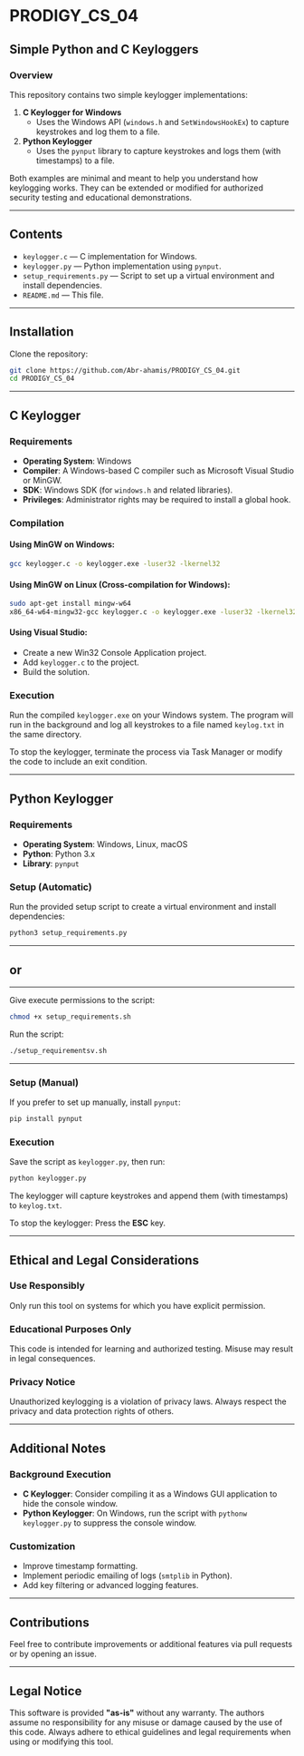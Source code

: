# PRODIGY_CS_04

## Simple Python and C Keyloggers

### Overview
This repository contains two simple keylogger implementations:

1. **C Keylogger for Windows**
   - Uses the Windows API (`windows.h` and `SetWindowsHookEx`) to capture keystrokes and log them to a file.
2. **Python Keylogger**
   - Uses the `pynput` library to capture keystrokes and logs them (with timestamps) to a file.

Both examples are minimal and meant to help you understand how keylogging works. They can be extended or modified for authorized security testing and educational demonstrations.

---

## Contents
- `keylogger.c` — C implementation for Windows.
- `keylogger.py` — Python implementation using `pynput`.
- `setup_requirements.py` — Script to set up a virtual environment and install dependencies.
- `README.md` — This file.

---

## Installation
Clone the repository:
```bash
git clone https://github.com/Abr-ahamis/PRODIGY_CS_04.git
cd PRODIGY_CS_04
```

---

## C Keylogger

### Requirements
- **Operating System**: Windows
- **Compiler**: A Windows-based C compiler such as Microsoft Visual Studio or MinGW.
- **SDK**: Windows SDK (for `windows.h` and related libraries).
- **Privileges**: Administrator rights may be required to install a global hook.

### Compilation
#### Using MinGW on Windows:
```bash
gcc keylogger.c -o keylogger.exe -luser32 -lkernel32
```
#### Using MinGW on Linux (Cross-compilation for Windows):
```bash
sudo apt-get install mingw-w64
x86_64-w64-mingw32-gcc keylogger.c -o keylogger.exe -luser32 -lkernel32
```
#### Using Visual Studio:
- Create a new Win32 Console Application project.
- Add `keylogger.c` to the project.
- Build the solution.

### Execution
Run the compiled `keylogger.exe` on your Windows system. The program will run in the background and log all keystrokes to a file named `keylog.txt` in the same directory.

To stop the keylogger, terminate the process via Task Manager or modify the code to include an exit condition.

---

## Python Keylogger

### Requirements
- **Operating System**: Windows, Linux, macOS
- **Python**: Python 3.x
- **Library**: `pynput`

### Setup (Automatic)
Run the provided setup script to create a virtual environment and install dependencies:
```bash
python3 setup_requirements.py
```
---
## or 
---
Give execute permissions to the script:
```bash
chmod +x setup_requirements.sh
```
Run the script:
```bash
./setup_requirementsv.sh
```
---
### Setup (Manual)
If you prefer to set up manually, install `pynput`:
```bash
pip install pynput
```

### Execution
Save the script as `keylogger.py`, then run:
```bash
python keylogger.py
```
The keylogger will capture keystrokes and append them (with timestamps) to `keylog.txt`.

To stop the keylogger: Press the **ESC** key.

---

## Ethical and Legal Considerations
### **Use Responsibly**
Only run this tool on systems for which you have explicit permission.

### **Educational Purposes Only**
This code is intended for learning and authorized testing. Misuse may result in legal consequences.

### **Privacy Notice**
Unauthorized keylogging is a violation of privacy laws. Always respect the privacy and data protection rights of others.

---

## Additional Notes
### Background Execution
- **C Keylogger**: Consider compiling it as a Windows GUI application to hide the console window.
- **Python Keylogger**: On Windows, run the script with `pythonw keylogger.py` to suppress the console window.

### Customization
- Improve timestamp formatting.
- Implement periodic emailing of logs (`smtplib` in Python).
- Add key filtering or advanced logging features.

---

## Contributions
Feel free to contribute improvements or additional features via pull requests or by opening an issue.

---

## Legal Notice
This software is provided **"as-is"** without any warranty. The authors assume no responsibility for any misuse or damage caused by the use of this code. Always adhere to ethical guidelines and legal requirements when using or modifying this tool.


